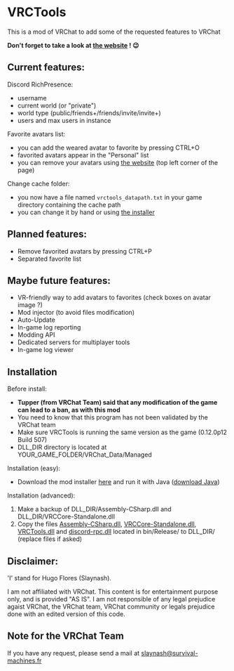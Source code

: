 # VRCTools
This is a mod of VRChat to add some of the requested features to VRChat

**Don't forget to take a look at [the website](https://vrchat.survival-machines.fr) ! :wink:**

Current features:
---

Discord RichPresence:
  - username
  - current world (or "private")
  - world type (public/friends+/friends/invite/invite+)
  - users and max users in instance

Favorite avatars list:
  - you can add the weared avatar to favorite by pressing CTRL+O
  - favorited avatars appear in the "Personal" list
  - you can remove your avatars using [the website](https://vrchat.survival-machines.fr) (top left corner of the page)

Change cache folder:
  - you now have a file named `vrctools_datapath.txt` in your game directory containing the cache path
  - you can change it by hand or using [the installer](https://vrchat.survival-machines.fr/vrctools_updater.jar)

Planned features:
---
- Remove favorited avatars by pressing CTRL+P
- Separated favorite list

Maybe future features:
---
- VR-friendly way to add avatars to favorites (check boxes on avatar image ?)
- Mod injector (to avoid files modification)
- Auto-Update
- In-game log reporting
- Modding API
- Dedicated servers for multiplayer tools
- In-game log viewer

Installation
---

Before install:
- **Tupper (from VRChat Team) said that any modification of the game can lead to a ban, as with this mod**
- You need to know that this program has not been validated by the VRChat team
- Make sure VRCTools is running the same version as the game (0.12.0p12 Build 507)
- DLL_DIR directory is located at YOUR_GAME_FOLDER/VRChat_Data/Managed

Installation (easy):
- Download the mod installer [here](https://vrchat.survival-machines.fr/vrctools_updater.jar) and run it with Java ([download Java](https://java.com/download))

Installation (advanced):
1. Make a backup of DLL_DIR/Assembly-CSharp.dll and DLL_DIR/VRCCore-Standalone.dll
2. Copy the files [Assembly-CSharp.dll](https://github.com/Slaynash/VRCTools/raw/master/bin/Release/Assembly-CSharp.dll), [VRCCore-Standalone.dll](https://github.com/Slaynash/VRCTools/raw/master/bin/Release/VRCCore-Standalone.dll), [VRCTools.dll](https://github.com/Slaynash/VRCTools/raw/master/bin/Release/VRCTools.dll) and [discord-rpc.dll](https://github.com/Slaynash/VRCTools/raw/master/bin/Release/discord-rpc.dll) located in bin/Release/ to DLL_DIR/ (replace files if asked)

Disclaimer:
---
'I' stand for Hugo Flores (Slaynash).

I am not affiliated with VRChat.
This content is for entertainment purpose only, and is provided "AS IS".
I am not responsible of any legal prejudice agaist VRChat, the VRChat team, VRChat community or legals prejudice done with an edited version of this code.

Note for the VRChat Team
---

If you have any request, please send a mail at [slaynash@survival-machines.fr](mailto:slaynash@survival-machines.fr)
